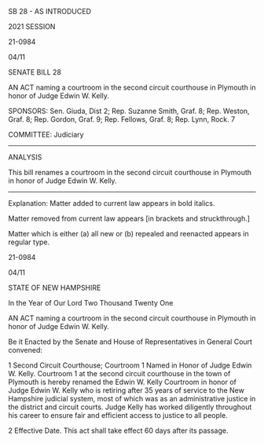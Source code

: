  SB 28 - AS INTRODUCED

 

 

2021 SESSION

 21-0984

 04/11

 

SENATE BILL 28

 

AN ACT naming a courtroom in the second circuit courthouse in Plymouth in honor of Judge Edwin W. Kelly.

 

SPONSORS: Sen. Giuda, Dist 2; Rep. Suzanne Smith, Graf. 8; Rep. Weston, Graf. 8; Rep. Gordon, Graf. 9; Rep. Fellows, Graf. 8; Rep. Lynn, Rock. 7

 

COMMITTEE: Judiciary

 

-----------------------------------------------------------------

 

ANALYSIS

 

 This bill renames a courtroom in the second circuit courthouse in Plymouth in honor of Judge Edwin W. Kelly.

 

- - - - - - - - - - - - - - - - - - - - - - - - - - - - - - - - - - - - - - - - - - - - - - - - - - - - - - - - - - - - - - - - - - - - - - - - - - - 

 

Explanation: Matter added to current law appears in bold italics.

 Matter removed from current law appears [in brackets and struckthrough.]

 Matter which is either (a) all new or (b) repealed and reenacted appears in regular type.

 21-0984

 04/11

 

STATE OF NEW HAMPSHIRE

 

In the Year of Our Lord Two Thousand Twenty One

 

AN ACT naming a courtroom in the second circuit courthouse in Plymouth in honor of Judge Edwin W. Kelly.

 

Be it Enacted by the Senate and House of Representatives in General Court convened:

 

 1 Second Circuit Courthouse; Courtroom 1 Named in Honor of Judge Edwin W. Kelly. Courtroom 1 at the second circuit courthouse in the town of Plymouth is hereby renamed the Edwin W. Kelly Courtroom in honor of Judge Edwin W. Kelly who is retiring after 35 years of service to the New Hampshire judicial system, most of which was as an administrative justice in the district and circuit courts. Judge Kelly has worked diligently throughout his career to ensure fair and efficient access to justice to all people. 

 2 Effective Date. This act shall take effect 60 days after its passage.

